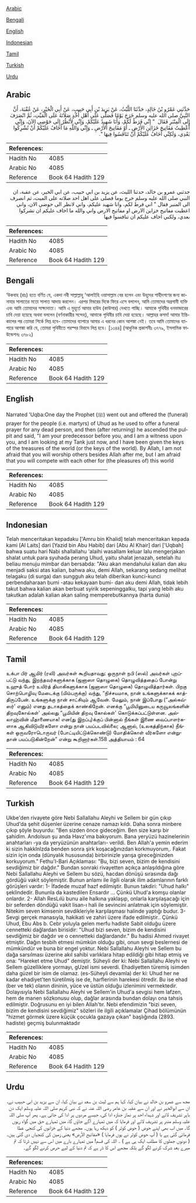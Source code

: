 [Arabic](#arabic)

[Bengali](#bengali)

[English](#english)

[Indonesian](#indonesian)

[Tamil](#tamil)

[Turkish](#turkish)

[Urdu](#urdu)

## Arabic


<div dir="rtl" lang="ar" style={{fontSize:'larger',backgroundColor:'#f8f9fa',padding:20}}>
حَدَّثَنِي عَمْرُو بْنُ خَالِدٍ، حَدَّثَنَا اللَّيْثُ، عَنْ يَزِيدَ بْنِ أَبِي حَبِيبٍ، عَنْ أَبِي الْخَيْرِ، عَنْ عُقْبَةَ، أَنَّ النَّبِيَّ صلى الله عليه وسلم خَرَجَ يَوْمًا فَصَلَّى عَلَى أَهْلِ أُحُدٍ صَلاَتَهُ عَلَى الْمَيِّتِ، ثُمَّ انْصَرَفَ إِلَى الْمِنْبَرِ فَقَالَ ‏ "‏ إِنِّي فَرَطٌ لَكُمْ، وَأَنَا شَهِيدٌ عَلَيْكُمْ، وَإِنِّي لأَنْظُرُ إِلَى حَوْضِي الآنَ، وَإِنِّي أُعْطِيتُ مَفَاتِيحَ خَزَائِنِ الأَرْضِ ـ أَوْ مَفَاتِيحَ الأَرْضِ ـ وَإِنِّي وَاللَّهِ مَا أَخَافُ عَلَيْكُمْ أَنْ تُشْرِكُوا بَعْدِي، وَلَكِنِّي أَخَافُ عَلَيْكُمْ أَنْ تَنَافَسُوا فِيهَا ‏"‏‏.‏
</div>
<div style={{backgroundColor:'#f8f9fa',padding:20, marginBottom: 10}}><table> <thead> <tr> <th>References:</th> <th></th> </tr> </thead> <tbody><tr><td>Hadith No</td><td>4085</td></tr><tr><td>Arabic No</td><td>4085</td></tr><tr><td>Reference</td><td>Book 64 Hadith 129</td></tr></tbody></table></div>


<div dir="rtl" lang="ar" style={{fontSize:'larger',backgroundColor:'#f8f9fa',padding:20}}>
حدثني عمرو بن خالد، حدثنا الليث، عن يزيد بن ابي حبيب، عن ابي الخير، عن عقبة، ان النبي صلى الله عليه وسلم خرج يوما فصلى على اهل احد صلاته على الميت، ثم انصرف الى المنبر فقال " اني فرط لكم، وانا شهيد عليكم، واني لانظر الى حوضي الان، واني اعطيت مفاتيح خزاين الارض او مفاتيح الارض واني والله ما اخاف عليكم ان تشركوا بعدي، ولكني اخاف عليكم ان تنافسوا فيها
</div>
<div style={{backgroundColor:'#f8f9fa',padding:20, marginBottom: 10}}><table> <thead> <tr> <th>References:</th> <th></th> </tr> </thead> <tbody><tr><td>Hadith No</td><td>4085</td></tr><tr><td>Arabic No</td><td>4085</td></tr><tr><td>Reference</td><td>Book 64 Hadith 129</td></tr></tbody></table></div>

## Bengali


<div dir="ltr" lang="bn" style={{fontSize:'larger',backgroundColor:'#f8f9fa',padding:20}}>
‘উকবাহ (রাঃ) হতে বর্ণিত যে, একদা নবী সাল্লাল্লাহু ‘আলাইহি ওয়াসাল্লাম বের হলেন এবং উহূদের শাহীদগণের জন্য জানাযার সালাতের মতো সালাত আদায় করলেন। এরপর মিম্বরের দিকে ফিরে এসে বললেন, আমি তোমাদের অগ্রগামী ব্যক্তি এবং আমি তোমাদের সাক্ষ্যদাতা। আমি এ মুহূর্তে আমার হাউয (কাউসার) দেখতে পাচ্ছি। আমাকে পৃথিবীর ধনভান্ডারের চাবি দেয়া হয়েছে অথবা বললেন (বর্ণনাকারীর সন্দেহ), আমাকে পৃথিবীর চাবি দেয়া হয়েছে। আল্লাহর কসম! আমার ইন্তিকালের পর তোমরা শির্কে লিপ্ত হবে- তোমাদের ব্যাপারে আমার এ ধরনের কোন আশঙ্কা নেই। তবে আমি তোমাদের ব্যাপারে আশঙ্কা করি যে, তোমরা পৃথিবীতে পরস্পর বিবাদে লিপ্ত হবে। [১৩৪৪] (আধুনিক প্রকাশনীঃ ৩৭৭৯, ইসলামিক ফাউন্ডেশনঃ ৩৭৮২)
</div>
<div style={{backgroundColor:'#f8f9fa',padding:20, marginBottom: 10}}><table> <thead> <tr> <th>References:</th> <th></th> </tr> </thead> <tbody><tr><td>Hadith No</td><td>4085</td></tr><tr><td>Arabic No</td><td>4085</td></tr><tr><td>Reference</td><td>Book 64 Hadith 129</td></tr></tbody></table></div>

## English


<div dir="ltr" lang="en" style={{fontSize:'larger',backgroundColor:'#f8f9fa',padding:20}}>
Narrated 'Uqba:One day the Prophet (ﷺ) went out and offered the (funeral) prayer for the people (i.e. martyrs) of Uhud as he used to offer a funeral prayer for any dead person, and then (after returning) he ascended the pulpit and said, "I am your predecessor before you, and I am a witness upon you, and I am looking at my Tank just now, and I have been given the keys of the treasures of the world (or the keys of the world). By Allah, I am not afraid that you will worship others besides Allah after me, but I am afraid that you will compete with each other for (the pleasures of) this world
</div>
<div style={{backgroundColor:'#f8f9fa',padding:20, marginBottom: 10}}><table> <thead> <tr> <th>References:</th> <th></th> </tr> </thead> <tbody><tr><td>Hadith No</td><td>4085</td></tr><tr><td>Arabic No</td><td>4085</td></tr><tr><td>Reference</td><td>Book 64 Hadith 129</td></tr></tbody></table></div>

## Indonesian


<div dir="ltr" lang="id" style={{fontSize:'larger',backgroundColor:'#f8f9fa',padding:20}}>
Telah menceritakan kepadaku ['Amru bin Khalid] telah menceritakan kepada kami [Al Laits] dari [Yazid bin Abu Habib] dari [Abu Al Khair] dari ['Uqbah] bahwa suatu hari Nabi shallallahu 'alaihi wasallam keluar lalu mengerjakan shalat untuk para syuhada perang Uhud, yaitu shalat jenazah, setelah itu beliau menuju mimbar dan bersabda: "Aku akan mendahului kalian dan aku menjadi saksi atas kalian, bahwa aku, demi Allah, sekarang sedang melihat telagaku (di surga) dan sungguh aku telah diberikan kunci-kunci perbendaharaan bumi -atau kekayaan bumi- dan aku demi Allah, tidak lebih takut bahwa kalian akan berbuat syirik sepeninggalku, tapi yang lebih aku takutkan adalah kalian akan saling memperebutkannya (harta dunia)
</div>
<div style={{backgroundColor:'#f8f9fa',padding:20, marginBottom: 10}}><table> <thead> <tr> <th>References:</th> <th></th> </tr> </thead> <tbody><tr><td>Hadith No</td><td>4085</td></tr><tr><td>Arabic No</td><td>4085</td></tr><tr><td>Reference</td><td>Book 64 Hadith 129</td></tr></tbody></table></div>

## Tamil


<div dir="ltr" lang="ta" style={{fontSize:'larger',backgroundColor:'#f8f9fa',padding:20}}>
உக்பா பிர் ஆமிர் (ரலி) அவர்கள் கூறியதாவது: ஒருநாள் நபி (ஸல்) அவர்கள் புறப்பட்டு வந்து, இறந்தவர்களுக்காக (ஜனாஸா தொழுகை) தொழுவித்ததைப் போன்று உஹுத் போர் உயிர்த் தியாகிகளுக்காக (ஜனாஸா தொழுகை) தொழுவித்தார்கள். பிறகு சொற்பொழிவு மேடைக்கு (மிம்பருக்கு) வந்து, “நிச்சயமாக, நான் உங்களுக்காகக் காத்திருப்பேன். உங்களுக்கு நான் சாட்சியும் ஆவேன். மேலும், நான் இப்போது (“அல்கவ்ஸர்' எனும்) எனது தடாகத்தைக் காண்கிறேன். எனக்கு “பூமியினுடைய கருவூலங்களின் திறவுகோல்கள்' அல்லது “பூமியின் திறவு கோல்கள்' கொடுக்கப்பட்டுள்ளன. அல்லாஹ்வின் மீதாணையாக! என(து இறப்பு)க்குப் பின்னால் நீங்கள் இணை வைப்பாளர்களாக ஆகிவிடுவீர்களோ என்று நான் பயப்படவில்லை; ஆனால், (உலகத்திற்காக) நீங்கள் ஒருவரோடொருவர் (போட்டியிட்டுக்கொண்டு) மோதிக்கொள் வீர்களோ என்றுதான் பயப்படுகின்றேன்” என்று கூறினார்கள்.158 அத்தியாயம் : 64
</div>
<div style={{backgroundColor:'#f8f9fa',padding:20, marginBottom: 10}}><table> <thead> <tr> <th>References:</th> <th></th> </tr> </thead> <tbody><tr><td>Hadith No</td><td>4085</td></tr><tr><td>Arabic No</td><td>4085</td></tr><tr><td>Reference</td><td>Book 64 Hadith 129</td></tr></tbody></table></div>

## Turkish


<div dir="ltr" lang="tr" style={{fontSize:'larger',backgroundColor:'#f8f9fa',padding:20}}>
Ukbe'den rivayete göre Nebi Sallallahu Aleyhi ve Sellem bir gün çıkıp Uhud'da şehit düşenler üzerine cenaze namazı kıldı. Daha sonra minbere çıkıp şöyle buyurdu: "Ben sizden önce gideceğim. Ben size karşı bir şahidim. Andolsun şu anda Havz'ıma bakıyorum. Bana yeryüzü hazinelerinin anahtarları -ya da yeryüzünün anahtarları- verildi. Ben Allah'a yemin ederim ki sizin hakklnlzda benden sonra şirk koşacağınızdan korkmuyorum,. Fakat sizin için onda (dünyaIık hususunda) birbirinizle yarışa gireceğinizden korkuyorum." Fethu'l-Bari Açıklaması: "Bu, bizi seven, bizim de kendisini sevdiğimiz bir dağdır." Bundan sonraki rivayetten açıkça anlaşıldığına göre Nebi Sallallahu Aleyhi ve Sellem bu sözü, hacdan dönüşü sırasında dağı gördüğü vakit söylemiştir. Bunun anlamı ile ilgili olarak ilim adamlarının farklı görüşleri vardır: 1- İfadede muzaf hazf edilmiştir. Bunun takdiri: "Uhud halkı" şeklindedir. Bununla da kastedilen Ensardır ... Çünkü Uhud'a komşu olanlar onlardır. 2- Allah ResLılü bunu aile halkına yaklaşıp, onlarla karşılaşacağı için bir seferden döndüğü vakit lisan-ı hali ile sevincini anlatmak için söylemiştir. Nitekim seven kimsenin sevdikleriyle karşılaşması halinde yaptığı budur. 3- Sevgi gerçek manasıyla, hakikati ve zahiri üzere ifade edilmiştir.. Çünkü Uhud, Ebu Abs b. Cebr yoluyla gelen merfu hadiste Sabit olduğu üzere cennetteki dağlardan birisidir: "Uhud bizi seven, bizim de kendisini sevdiğimiz bir dağdır ve o cennetteki dağlardandır." Bu hadisi Ahmed rivayet etmiştir. Dağın tesbih etmesi mümkün olduğu gibi, onun sevgi beslernesi de mümkündür ve buna bir engel yoktur. Nebi Sallallahu Aleyhi ve Sellem bu dağa sarsılması üzerine akıl sahibi varlıklara hitap edildiği gibi hitap etmiş ve ona: "Hareket etme Uhud" demiştir. Süheyli der ki: Nebi Sallallahu Aleyhi ve Sellem güzelliklere yormayı, gUzel ismi severdi. Ehadiyetten türemiş isimden daha güzel bir isim de olamaz. (es-Süheyli devamla) der ki: Uhud her ne kadar ehadiyet'ten türetilmiş ise de, harflerinin harekesi ötredir. Bu ise ehad (ber ve tek) olanın dininin, yüce ve üstün olduğu izlenimini vermektedir. Dolayısıyla Nebi Sallallahu Aleyhi ve Sellem'in Uhud'a sevgisi hem lafzen, hem de manen sözkonusu olup, dağlar arasında bundan dolayı ona tahsis edilmiştir. Doğrusunu en iyi bilen Allah'tır. Nebi efendimizin "bizi seven, bizim de kendisini sevdiğimiz" sözleri ile ilgili açıklamalar Çihad bölümünün "hizmet görmek üzere küçük çocukla gazaya çıkan" başlığında (2893. hadiste) geçmiş bulunmaktadır
</div>
<div style={{backgroundColor:'#f8f9fa',padding:20, marginBottom: 10}}><table> <thead> <tr> <th>References:</th> <th></th> </tr> </thead> <tbody><tr><td>Hadith No</td><td>4085</td></tr><tr><td>Arabic No</td><td>4085</td></tr><tr><td>Reference</td><td>Book 64 Hadith 129</td></tr></tbody></table></div>

## Urdu


<div dir="rtl" lang="ur" style={{fontSize:'larger',backgroundColor:'#f8f9fa',padding:20}}>
مجھ سے عمرو بن خالد نے بیان کیا، کہا ہم سے لیث بن سعد نے بیان کیا، ان سے یزید بن ابی حبیب نے، ان سے ابوالخیر نے اور ان سے عقبہ بن عامر رضی اللہ عنہ نے کہ نبی کریم صلی اللہ علیہ وسلم ایک دن باہر تشریف لائے اور شہداء احد پر نماز جنازہ ادا کی، جیسے مردوں پر ادا کی جاتی ہے۔ پھر آپ صلی اللہ علیہ وسلم منبر پر تشریف لائے اور فرمایا کہ میں تمہارے آگے جاؤں گا، میں تمہارے حق میں گواہ رہوں گا۔ میں اب بھی اپنے حوض ( حوض کوثر ) کو دیکھ رہا ہوں۔ مجھے دنیا کے خزانوں کی کنجی عطا فرمائی گئی ہے یا ( آپ حوض کوثر نے یوں فرمایا ) «مفاتيح الأرض» یعنی زمین کی کنجیاں دی گئی ہیں۔ ( دونوں جملوں کا مطلب ایک ہی ہے ) ۔ اللہ کی قسم! میں تمہارے بارے میں اس سے نہیں ڈرتا کہ تم میرے بعد شرک کرنے لگو گے بلکہ مجھے اس کا ڈر ہے کہ تم دنیا کے لیے حرص کرنے لگو گے۔
</div>
<div style={{backgroundColor:'#f8f9fa',padding:20, marginBottom: 10}}><table> <thead> <tr> <th>References:</th> <th></th> </tr> </thead> <tbody><tr><td>Hadith No</td><td>4085</td></tr><tr><td>Arabic No</td><td>4085</td></tr><tr><td>Reference</td><td>Book 64 Hadith 129</td></tr></tbody></table></div>